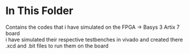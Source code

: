 # In This Folder

Contains the codes that i have simulated on the FPGA -> Basys 3 Artix 7 board 
<br>
i have simulated their respective testbenches in vivado and created there .xcd and .bit files to run them on the board

